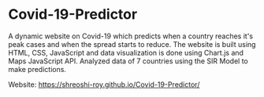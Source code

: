 # Covid-19-Predictor
A dynamic website on Covid-19 which predicts when a country reaches it's peak cases and when the spread starts to reduce. The website is built using HTML, CSS, JavaScript and data visualization is done using Chart.js and Maps JavaScript API. Analyzed data of 7 countries using the SIR Model to make predictions.

Website: https://shreoshi-roy.github.io/Covid-19-Predictor/
